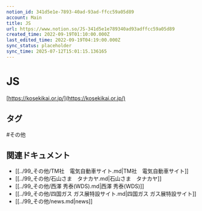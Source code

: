```yaml
---
notion_id: 341d5e1e-7893-40ad-93ad-ffcc59a05d89
account: Main
title: JS
url: https://www.notion.so/JS-341d5e1e789340ad93adffcc59a05d89
created_time: 2022-09-19T01:10:00.000Z
last_edited_time: 2022-09-19T04:19:00.000Z
sync_status: placeholder
sync_time: 2025-07-12T15:01:15.136165
---
```

# JS

[https://kosekikai.or.jp/](https://kosekikai.or.jp/)

## タグ

#その他 

## 関連ドキュメント

- [[../99_その他/TM社　電気自動車サイト.md|TM社　電気自動車サイト]]
- [[../99_その他/石山さま　タナカヤ.md|石山さま　タナカヤ]]
- [[../99_その他/西澤 秀泰(WDS).md|西澤 秀泰(WDS)]]
- [[../99_その他/四国ガス ガス展特設サイト.md|四国ガス ガス展特設サイト]]
- [[../99_その他/news.md|news]]

